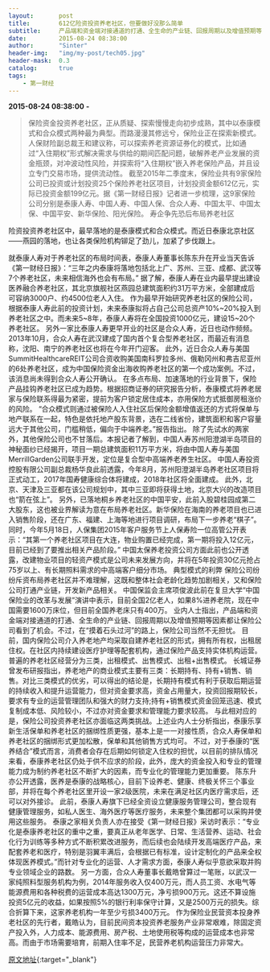 ```yaml
---
layout:       post
title:        612亿险资投资养老社区，但要做好没那么简单
subtitle:     产品端和资金端对接通道的打通、全生命的产业链、回报周期以及增值预期等因素都让保险公司看到了机会。
date:         2015-08-24 08:38:00
author:       "Sinter"
header-img:   "img/my-post/tech05.jpg"
header-mask:  0.3
catalog:      true
tags:
    - 第一财经
---
```


**2015-08-24 08:38:00**  **-**

> 保险资金投资养老社区，正从质疑、探索慢慢走向初步成熟，其中以泰康模式和合众模式两种最为典型。而路漫漫其修远兮，保险业正在探索新模式。
人保财险副总裁王和建议称，可以探索养老资源证券化的模式，比如通过“入住期权”形式解决需求与供给的期间匹配问题，破解养老产业发展的资金瓶颈，对冲波动性风险，并探索将“入住期权”嵌入养老保险产品，并且设立专门交易市场，提供流动性。
截至2015年二季度末，保险业共有9家保险公司已投资或计划投资25个保险养老社区项目，计划投资金额612亿元，实际已投资金额199亿元。据《第一财经日报》记者进一步梳理，这9家保险公司分别是泰康人寿、中国人寿、中国人保、合众人寿、中国太平、中国太保、中国平安、新华保险、阳光保险。
寿企争先恐后布局养老社区

险资投资养老社区中，最早落地的是泰康模式和合众模式。而近日泰康北京社区——燕园的落地，也让各类保险机构铆足了劲儿，加紧了步伐跟上。

就泰康人寿对于养老社区的布局时间表，泰康人寿董事长陈东升在开业当天告诉《第一财经日报》：“三年之内泰康将落地包括北上广、苏州、三亚、成都、武汉等7个养老社区，未来相信海外也会有布局。”
据了解，泰康人寿在业内最早提出建设医养融合养老社区，其北京旗舰社区燕园总建筑面积约31万平方米，全部建成后可容纳3000户、约4500位老人入住。
作为最早开始研究养老社区的保险公司，根据泰康人寿此前的投资计划，未来泰康拟将占自己公司总资产10%~20%投入到养老社区之中。而未来5~8年，泰康人寿将在全国投资1000亿元，建设15~20个养老社区。
另外一家比泰康人寿更早开业的社区是合众人寿，近日也动作频频。2013年10月，合众人寿在武汉建成了国内首个复合型养老社区，而最近有消息称，沈阳、南宁的养老社区也将在今年开门迎客。
此外，近日合众人寿与美国SummitHealthcareREIT公司合资收购美国南科罗拉多州、俄勒冈州和弗吉尼亚州的6处养老社区，成为中国保险资金出海收购养老社区的第一个成功案例。不过，该消息尚未得到合众人寿公开确认。
在多点布局、加速落地的行业背景下，保险产品挂钩养老社区已成为趋势。根据招商证券的研究报告分析，泰康模式将养老居家与保险联系得最为紧密，提前为客户锁定居住成本，亦用保险方式抵御房租涨价的风险。
“合众模式则通过被保险人入住社区后保险金额增值返还的方式将保单与地产联系在一起，特色是依托地产股东背景，选在二线省份，建筑面积和客户容量远大于其他公司，门槛稍低，偏向于中端养老。”报告指出。
除了先试水的两家外，其他保险公司也不甘落后。本报记者了解到，中国人寿苏州阳澄湖半岛项目的神秘面纱已经揭开，项目一期总建筑面积11万平方米，将由中国人寿与美国MerrillGarden公司联手开发，定位是复合型中高端养老养生社区。
中国人寿投资控股有限公司副总裁杨华良此前透露，今年8月，苏州阳澄湖半岛养老社区项目将正式动工，2017年国寿健康综合体将建成，2018年社区将全面建成。
此外，北京、天津及三亚都在该公司规划中，其中三亚即将获得土地，北京大兴的改造项目也“箭在弦上”。
另外，已落地桐乡养老社区的中国平安，此前入股碧桂园成第二大股东，这也被业界解读为意在布局养老社区。新华保险在海南的养老项目也已进入销售阶段，还在广东、福建、上海等地进行项目调研，布局下一步养老“棋子”。
同时，今年5月18日，人保集团2015年客户服务节上人保寿险一位高管公开表示：“其第一个养老社区项目在大连，物业购置已经完成，第一期将投入12亿元，目前已经到了要推出相关产品阶段。”
中国太保养老投资公司方面此前也公开透露，改建物业项目的轻资产模式是公司未来发展方向，并将在5年投资30亿元抢占75岁以上、有长期照料需求的中高端客户细分市场。
典型模式的利弊
保险公司纷纷斥资布局养老社区并不难理解，这既和整体社会老龄化趋势加剧相关，又和保险公司打通产业链，开发新产品相关。
中国保监会主席项俊波此前在复旦大学“中国保险业的改革与发展”演讲中表示，目前全国2亿老人，如果8%进养老院，现在中国需要1600万床位，但目前全国养老床只有400万。
业内人士指出，产品端和资金端对接通道的打通、全生命的产业链、回报周期以及增值预期等因素都让保险公司看到了机会。不过，在“摸着石头过河”的路上，保险公司当然不无担忧。
目前，国内保险公司介入养老地产均采取自建养老社区的形式，拥有所有权，出租居住权。在社区内持续建设医疗护理等配套机构，通过保险产品支持实体机构运营。普遍的养老社区经营分为三类，出租模式、出售模式、出租+出售模式。
长城证券曾发布研报指出，养老地产的商业模式主要有三类：长期持有、持有+销售、销售。对比三类模式的优劣，可以得出的结论是，长期持有模式有利于获取后期运营的持续收入和提升运营能力，但对资金要求高，资金占用量大，投资回报期较长，要求有专业的运营管理团队和强大的财力支持;持有+销售模式资金回笼迅速、模式复制成本低、风险较小，不过亦对资金要求和管理能力要求较高。
与此相对应的是，保险公司投资养老社区亦面临这两类挑战。上述业内人士分析指出，泰康乐享新生活保单和养老社区的捆绑性质更强，基本上是一一对接性质，合众人寿保单和养老社区的捆绑形式更加松散，保单和其他销售方式均可。
不过，对于泰康的“医养结合”模式而言，消费者会存在后期如何锁定入住权的担忧，以目前的排队情况来看，泰康养老社区仍处于供不应求的阶段，此外，庞大的资金投入和专业的管理能力成为制约养老社区不断扩大的因素，而专业化的管理能力更加重要。
陈东升亦公开透露，医养是泰康的战略核心，目前下设养老、健康、终极关怀三个事业部，并将在每个养老社区里开设一家2级医院，未来在满足社区内医疗需求后，还可以对外接诊。
此前，泰康人寿旗下已经全资设立健康服务管理公司，整合现有健康管理服务，如私人医生、海外医疗等医疗服务，未来整个集团都可以采购并使用这些服务。
泰康之家相关负责人亦在接受《第一财经日报》采访时表示：“专业化是泰康养老社区的重中之重，要真正从老年医学、日常、生活营养、运动、社会化行为训练等多种方式不断积累改进服务，而后续也会陆续开发高端医疗产品，来配套养老和医疗，特别是羽翼丰满后，会根据已有标准，设计定制化的产品来全权体现医养模式。”而针对专业化的运营、人才需求方面，泰康人寿似乎意欲采取并购专业领域企业的路数。
另一方面，合众人寿董事长戴皓曾算过一笔账，以武汉一家纯照料型服务机构为例，2014年服务收入仅400万元，而人员工资、水电气等能源费用和各种税费的运营成本高达1300万元，净亏损900万元。这还不算设施投资5亿元的收益，如果按照5%的银行利率保守计算，又是2500万元的损失。综合折算下来，这家养老机构一年至少亏损3400万元。
作为保险业民营资本投身养老社区的先行者，戴皓认为，目前民间资本投资养老服务产业非常艰难，除固定资产投入外，人力成本、能源费用、房产税、土地使用税等构成的运营成本也非常高。而由于市场需要培育，前期入住率不足，民营养老机构运营压力非常大。


[原文地址](http://www.yicai.com/news/4675837.html){:target="_blank"}


